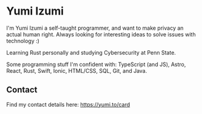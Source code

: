 # Yumi Izumi

I'm Yumi Izumi a self-taught programmer, and want to make privacy an actual human right. Always looking for interesting ideas to solve issues with technology :)

Learning Rust personally and studying Cybersecurity at Penn State.

Some programming stuff I'm confident with: TypeScript (and JS), Astro, React, Rust, Swift, Ionic, HTML/CSS, SQL, Git, and Java.

## Contact

Find my contact details here: https://yumi.to/card
